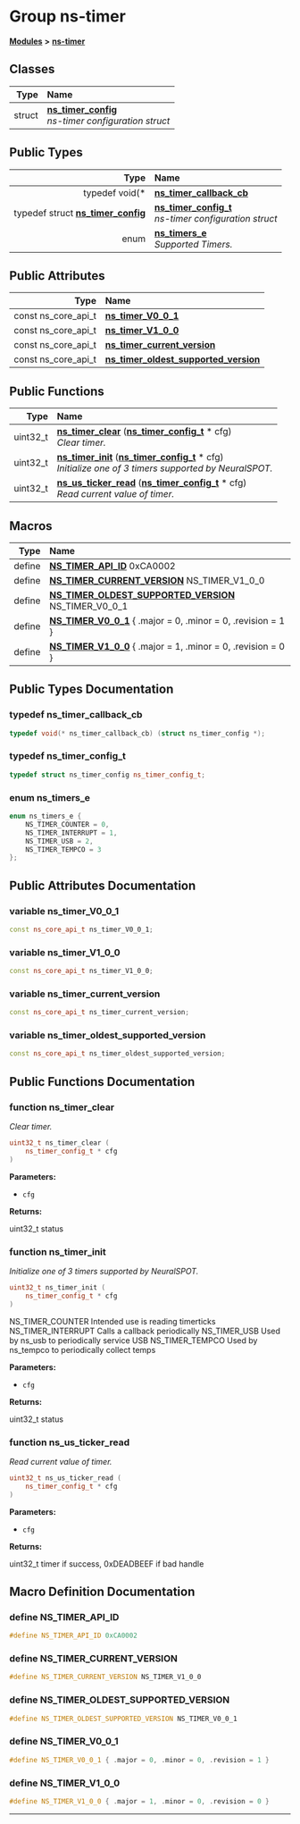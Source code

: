 

# Group ns-timer



[**Modules**](modules.md) **>** [**ns-timer**](group__ns-timer.md)




















## Classes

| Type | Name |
| ---: | :--- |
| struct | [**ns\_timer\_config**](structns__timer__config.md) <br>_ns-timer configuration struct_  |


## Public Types

| Type | Name |
| ---: | :--- |
| typedef void(\* | [**ns\_timer\_callback\_cb**](#typedef-ns_timer_callback_cb)  <br> |
| typedef struct [**ns\_timer\_config**](structns__timer__config.md) | [**ns\_timer\_config\_t**](#typedef-ns_timer_config_t)  <br>_ns-timer configuration struct_  |
| enum  | [**ns\_timers\_e**](#enum-ns_timers_e)  <br>_Supported Timers._  |




## Public Attributes

| Type | Name |
| ---: | :--- |
|  const ns\_core\_api\_t | [**ns\_timer\_V0\_0\_1**](#variable-ns_timer_v0_0_1)  <br> |
|  const ns\_core\_api\_t | [**ns\_timer\_V1\_0\_0**](#variable-ns_timer_v1_0_0)  <br> |
|  const ns\_core\_api\_t | [**ns\_timer\_current\_version**](#variable-ns_timer_current_version)  <br> |
|  const ns\_core\_api\_t | [**ns\_timer\_oldest\_supported\_version**](#variable-ns_timer_oldest_supported_version)  <br> |
















## Public Functions

| Type | Name |
| ---: | :--- |
|  uint32\_t | [**ns\_timer\_clear**](#function-ns_timer_clear) ([**ns\_timer\_config\_t**](ns__timer_8h.md#typedef-ns_timer_config_t) \* cfg) <br>_Clear timer._  |
|  uint32\_t | [**ns\_timer\_init**](#function-ns_timer_init) ([**ns\_timer\_config\_t**](ns__timer_8h.md#typedef-ns_timer_config_t) \* cfg) <br>_Initialize one of 3 timers supported by NeuralSPOT._  |
|  uint32\_t | [**ns\_us\_ticker\_read**](#function-ns_us_ticker_read) ([**ns\_timer\_config\_t**](ns__timer_8h.md#typedef-ns_timer_config_t) \* cfg) <br>_Read current value of timer._  |



























## Macros

| Type | Name |
| ---: | :--- |
| define  | [**NS\_TIMER\_API\_ID**](ns__timer_8h.md#define-ns_timer_api_id)  0xCA0002<br> |
| define  | [**NS\_TIMER\_CURRENT\_VERSION**](ns__timer_8h.md#define-ns_timer_current_version)  NS\_TIMER\_V1\_0\_0<br> |
| define  | [**NS\_TIMER\_OLDEST\_SUPPORTED\_VERSION**](ns__timer_8h.md#define-ns_timer_oldest_supported_version)  NS\_TIMER\_V0\_0\_1<br> |
| define  | [**NS\_TIMER\_V0\_0\_1**](ns__timer_8h.md#define-ns_timer_v0_0_1)          { .major = 0, .minor = 0, .revision = 1 }<br> |
| define  | [**NS\_TIMER\_V1\_0\_0**](ns__timer_8h.md#define-ns_timer_v1_0_0)          { .major = 1, .minor = 0, .revision = 0 }<br> |

## Public Types Documentation




### typedef ns\_timer\_callback\_cb 

```C++
typedef void(* ns_timer_callback_cb) (struct ns_timer_config *);
```






### typedef ns\_timer\_config\_t 

```C++
typedef struct ns_timer_config ns_timer_config_t;
```






### enum ns\_timers\_e 

```C++
enum ns_timers_e {
    NS_TIMER_COUNTER = 0,
    NS_TIMER_INTERRUPT = 1,
    NS_TIMER_USB = 2,
    NS_TIMER_TEMPCO = 3
};
```



## Public Attributes Documentation




### variable ns\_timer\_V0\_0\_1 

```C++
const ns_core_api_t ns_timer_V0_0_1;
```






### variable ns\_timer\_V1\_0\_0 

```C++
const ns_core_api_t ns_timer_V1_0_0;
```






### variable ns\_timer\_current\_version 

```C++
const ns_core_api_t ns_timer_current_version;
```






### variable ns\_timer\_oldest\_supported\_version 

```C++
const ns_core_api_t ns_timer_oldest_supported_version;
```



## Public Functions Documentation




### function ns\_timer\_clear 

_Clear timer._ 
```C++
uint32_t ns_timer_clear (
    ns_timer_config_t * cfg
) 
```





**Parameters:**


* `cfg` 



**Returns:**

uint32\_t status 





        



### function ns\_timer\_init 

_Initialize one of 3 timers supported by NeuralSPOT._ 
```C++
uint32_t ns_timer_init (
    ns_timer_config_t * cfg
) 
```



NS\_TIMER\_COUNTER Intended use is reading timerticks NS\_TIMER\_INTERRUPT Calls a callback periodically NS\_TIMER\_USB Used by ns\_usb to periodically service USB NS\_TIMER\_TEMPCO Used by ns\_tempco to periodically collect temps




**Parameters:**


* `cfg` 



**Returns:**

uint32\_t status 





        



### function ns\_us\_ticker\_read 

_Read current value of timer._ 
```C++
uint32_t ns_us_ticker_read (
    ns_timer_config_t * cfg
) 
```





**Parameters:**


* `cfg` 



**Returns:**

uint32\_t timer if success, 0xDEADBEEF if bad handle 





        
## Macro Definition Documentation





### define NS\_TIMER\_API\_ID 

```C++
#define NS_TIMER_API_ID 0xCA0002
```






### define NS\_TIMER\_CURRENT\_VERSION 

```C++
#define NS_TIMER_CURRENT_VERSION NS_TIMER_V1_0_0
```






### define NS\_TIMER\_OLDEST\_SUPPORTED\_VERSION 

```C++
#define NS_TIMER_OLDEST_SUPPORTED_VERSION NS_TIMER_V0_0_1
```






### define NS\_TIMER\_V0\_0\_1 

```C++
#define NS_TIMER_V0_0_1 { .major = 0, .minor = 0, .revision = 1 }
```






### define NS\_TIMER\_V1\_0\_0 

```C++
#define NS_TIMER_V1_0_0 { .major = 1, .minor = 0, .revision = 0 }
```




------------------------------


